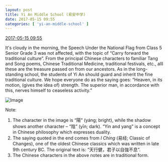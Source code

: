 ```yaml
---
layout: post
title: Yi An Middle School (易安中学)
date: 2017-05-15 09:55
categories: [ 'yi-an-middle-school' ]
---
```


<div class="weibo-info">
  <a href="http://weibo.com/6074218720/F3bTsvFZh">2017-05-15 09:55</a>
</div>

It's cloudy in the morning, the Speech Under the National Flag from Class 5 Senior Grade 3 was not affected, with the topic of “Carry forward the traditional culture”. From the principal Chinese characters to familiar Tang and Song poems, Chinese Traditional Medicine, traditional festivals, etc., alll these are the treasure passed on from our ancestors. As in the long-standing school, the students of Yi An should guard and inherit the fine traditional culture. We hope everyone do as the saying goes: “Heaven, in its motion, (gives the idea of) strength. The superior man, in accordance with this, nerves himself to ceaseless activity.”

<!-- more -->

![Image](https://wx4.sinaimg.cn/mw690/006D4NLGgy1ffle0i4corj30fj0argwi.jpg)  

Note:
1. The character in the image is “陽” (yáng; bright), while the shadow shows another character – “陰” (yīn; dark). “Yin and yang” is a concept in Chinese philosophy which expresses duality.
1. The saying quoted in the end comes from *I Ching* (易经; Classic of Changes), one of the oldest Chinese classics which was written in late 9th century BC. The original text is: “天行健，君子以自強不息”.
1. The Chinese characters in the above notes are in traditional form.
